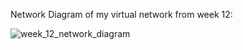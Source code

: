 Network Diagram of my virtual network from week 12:

![week_12_network_diagram](https://user-images.githubusercontent.com/91933325/150562077-2902ff1b-1925-4157-af2f-f3145ebe9322.PNG)
